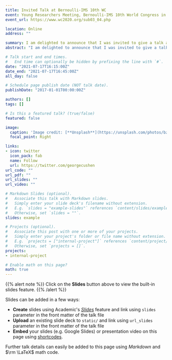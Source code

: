 ```yaml
---
title: Invited Talk at Bernoulli-IMS 10th WC
event: Young Researchers Meeting, Bernoulli-IMS 10th World Congress in Probability and Statistics
event_url: https://www.wc2020.org/sub03_04.php

location: Online
address: ""

summary: I am delighted to announce that I was invited to give a talk at the Young Researchers Meeting, Bernoulli-IMS 10th WC in Probability and Statistics. 
abstract: "I am delighted to announce that I was invited to give a talk at the Young Researchers Meeting, Bernoulli-IMS 10th WC in Probability and Statistics. I will present a work entitled *Using reinforcement learning to design just-in-time adaptive interventions: the DIAMANTE pilot study*"

# Talk start and end times.
#   End time can optionally be hidden by prefixing the line with `#`.
date: "2021-07-17T16:15:00Z"
date_end: "2021-07-17T16:45:00Z"
all_day: false

# Schedule page publish date (NOT talk date).
publishDate: "2017-01-01T00:00:00Z"

authors: []
tags: []

# Is this a featured talk? (true/false)
featured: false

image:
  caption: 'Image credit: [**Unsplash**](https://unsplash.com/photos/bzdhc5b3Bxs)'
  focal_point: Right

links:
- icon: twitter
  icon_pack: fab
  name: Follow
  url: https://twitter.com/georgecushen
url_code: ""
url_pdf: ""
url_slides: ""
url_video: ""

# Markdown Slides (optional).
#   Associate this talk with Markdown slides.
#   Simply enter your slide deck's filename without extension.
#   E.g. `slides = "example-slides"` references `content/slides/example-slides.md`.
#   Otherwise, set `slides = ""`.
slides: example

# Projects (optional).
#   Associate this post with one or more of your projects.
#   Simply enter your project's folder or file name without extension.
#   E.g. `projects = ["internal-project"]` references `content/project/deep-learning/index.md`.
#   Otherwise, set `projects = []`.
projects:
- internal-project

# Enable math on this page?
math: true
---
```


{{% alert note %}}
Click on the **Slides** button above to view the built-in slides feature.
{{% /alert %}}

Slides can be added in a few ways:

- **Create** slides using Academic's [*Slides*](https://sourcethemes.com/academic/docs/managing-content/#create-slides) feature and link using `slides` parameter in the front matter of the talk file
- **Upload** an existing slide deck to `static/` and link using `url_slides` parameter in the front matter of the talk file
- **Embed** your slides (e.g. Google Slides) or presentation video on this page using [shortcodes](https://sourcethemes.com/academic/docs/writing-markdown-latex/).

Further talk details can easily be added to this page using *Markdown* and $\rm \LaTeX$ math code.
